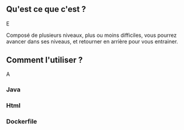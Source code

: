 # 

## Qu'est ce que c'est ?

E

Composé de plusieurs niveaux, plus ou moins difficiles, vous pourrez avancer dans ses niveaus, et retourner en arrière pour vous entrainer.

## Comment l'utiliser ?
A

### Java


### Html

### Dockerfile

### 